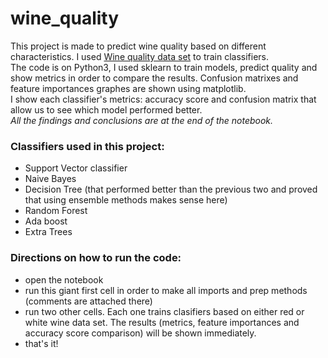 # wine_quality

This project is made to predict wine quality based on different characteristics. I used [Wine quality data set](https://archive.ics.uci.edu/ml/datasets/Wine+Quality) to train classifiers.\
The code is on Python3, I used sklearn to train models, predict quality and show metrics in order to compare the results. Confusion matrixes and feature importances graphes are shown using matplotlib.\
I show each classifier's metrics: accuracy score and confusion matrix that allow us to see which model performed better.\
*All the findings and conclusions are at the end of the notebook.*

### Classifiers used in this project:
* Support Vector classifier
* Naive Bayes
* Decision Tree (that performed better than the previous two and proved that using ensemble methods makes sense here)
* Random Forest
* Ada boost
* Extra Trees

### Directions on how to run the code:
* open the notebook
* run this giant first cell in order to make all imports and prep methods (comments are attached there)
* run two other cells. Each one trains clasifiers based on either red or white wine data set. The results (metrics, feature importances and accuracy score comparison) will be shown immediately.
* that's it!
